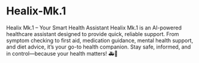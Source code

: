 # Healix-Mk.1
Healix Mk.1 – Your Smart Health Assistant Healix Mk.1 is an AI-powered healthcare assistant designed to provide quick, reliable support. From symptom checking to first aid, medication guidance, mental health support, and diet advice, it’s your go-to health companion. Stay safe, informed, and in control—because your health matters! 🚑💙
